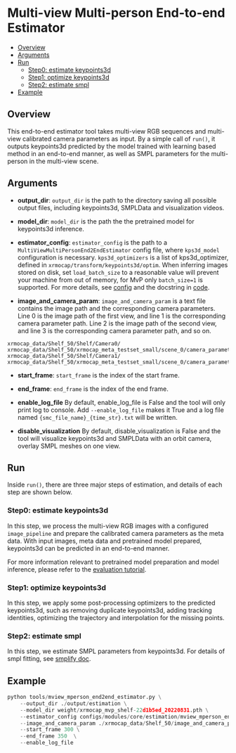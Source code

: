 # Multi-view Multi-person End-to-end Estimator

- [Overview](#overview)
- [Arguments](#arguments)
- [Run](#run)
  - [Step0: estimate keypoints3d](#step0-estimate-keypoints3d)
  - [Step1: optimize keypoints3d](#step1-optimize-keypoints3d)
  - [Step2: estimate smpl](#step2-estimate-smpl)
- [Example](#example)

## Overview

This end-to-end estimator tool takes multi-view RGB sequences and multi-view calibrated camera parameters as input. By a simple call of `run()`, it outputs keypoints3d predicted by the model trained with learning based method in an end-to-end manner, as well as SMPL parameters for the multi-person in the multi-view scene.

## Arguments

- **output_dir**:
`output_dir` is the path to the directory saving all possible output files, including keypoints3d, SMPLData and visualization videos.
- **model_dir**:
`model_dir` is the path the the pretrained model for keypoints3d inference.

- **estimator_config**:
`estimator_config` is the path to a `MultiViewMultiPersonEnd2EndEstimator` config file, where `kps3d_model` configuration is necessary. `kps3d_optimizers` is a list of kps3d_optimizer, defined in `xrmocap/transform/keypoints3d/optim`. When inferring images stored on disk, set `load_batch_size` to a reasonable value will prevent your machine from out of memory, for MvP only `batch_size=1` is supported. For more details, see [config](../../../configs/modules/core/estimation/mview_mperson_end2end_estimator.py) and the docstring in [code](../../../xrmocap/core/estimation/mview_mperson_end2end_estimator.py).

- **image_and_camera_param**:
`image_and_camera_param` is a text file contains the image path and the corresponding camera parameters. Line 0 is the image path of the first view, and line 1 is the corresponding camera parameter path. Line 2 is the image path of the second view, and line 3 is the corresponding camera parameter path, and so on.
```text
xrmocap_data/Shelf_50/Shelf/Camera0/
xrmocap_data/Shelf_50/xrmocap_meta_testset_small/scene_0/camera_parameters/fisheye_param_00.json
xrmocap_data/Shelf_50/Shelf/Camera1/
xrmocap_data/Shelf_50/xrmocap_meta_testset_small/scene_0/camera_parameters/fisheye_param_01.json
```

- **start_frame**:
`start_frame` is the index of the start frame.

- **end_frame**:
`end_frame` is the index of the end frame.

- **enable_log_file**
By default, enable_log_file is False and the tool will only print log to console. Add `--enable_log_file` makes it True and a log file named `{smc_file_name}_{time_str}.txt` will be written.

- **disable_visualization**
By default, disable_visualization is False and the tool will visualize keypoints3d and SMPLData with an orbit camera, overlay SMPL meshes on one view.

## Run

Inside `run()`, there are three major steps of estimation, and details of each step are shown below.



### Step0: estimate keypoints3d

In this step, we process the multi-view RGB images with a configured `image_pipeline` and prepare the calibrated camera parameters as the meta data. With input images, meta data and pretrained model prepared, keypoints3d can be predicted in an end-to-end manner.

For more information relevant to pretrained model preparation and model inference, please refer to the [evaluation tutorial](../tools/eval_model.md).

### Step1: optimize keypoints3d

In this step, we apply some post-processing optimizers to the predicted keypoints3d, such as removing duplicate keypoints3d, adding tracking identities, optimizing the trajectory and interpolation for the missing points.

### Step2: estimate smpl

In this step, we estimate SMPL parameters from keypoints3d. For details of smpl fitting, see [smplify doc](../../../docs/en/model/smplify.md).

## Example

```python
python tools/mview_mperson_end2end_estimator.py \
    --output_dir ./output/estimation \
    --model_dir weight/xrmocap_mvp_shelf-22d1b5ed_20220831.pth \
    --estimator_config configs/modules/core/estimation/mview_mperson_end2end_estimator.py \
    --image_and_camera_param ./xrmocap_data/Shelf_50/image_and_camera_param.txt \
    --start_frame 300 \
    --end_frame 350  \
    --enable_log_file
```
